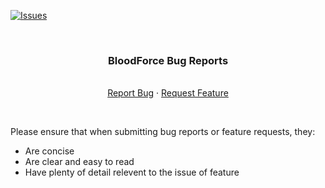 <div id="top"></div>
<!--
*** Thanks for checking out the Best-README-Template. If you have a suggestion
*** that would make this better, please fork the repo and create a pull request
*** or simply open an issue with the tag "enhancement".
*** Don't forget to give the project a star!
*** Thanks again! Now go create something AMAZING! :D
-->



<!-- PROJECT SHIELDS -->
<!--
*** I'm using markdown "reference style" links for readability.
*** Reference links are enclosed in brackets [ ] instead of parentheses ( ).
*** See the bottom of this document for the declaration of the reference variables
*** for contributors-url, forks-url, etc. This is an optional, concise syntax you may use.
*** https://www.markdownguide.org/basic-syntax/#reference-style-links
-->
[![Issues][issues-shield]][issues-url]

<!-- PROJECT LOGO -->
<br />
<div align="center">

  <h3 align="center">BloodForce Bug Reports</h3>

  <p align="center">
    <br />
    <a href="https://github.com/AMDinside1/BloodForce-Bug-Reports/issues">Report Bug</a>
    ·
    <a href="https://github.com/AMDinside1/BloodForce-Bug-Reports/issues">Request Feature</a>
  </p>
</div>

<br />

Please ensure that when submitting bug reports or feature requests, they:
* Are concise
* Are clear and easy to read
* Have plenty of detail relevent to the issue of feature

<br />

<!-- MARKDOWN LINKS & IMAGES -->
<!-- https://www.markdownguide.org/basic-syntax/#reference-style-links -->
[contributors-shield]: https://img.shields.io/github/contributors/AMDinside1/BloodForce-Bug-Reports.svg?style=for-the-badge
[contributors-url]: https://github.com/AMDinside1/BloodForce-Bug-Reports/graphs/contributors
[forks-shield]: https://img.shields.io/github/forks/AMDinside1/BloodForce-Bug-Reports.svg?style=for-the-badge
[forks-url]: https://github.com/AMDinside1/BloodForce-Bug-Reports/network/members
[stars-shield]: https://img.shields.io/github/stars/AMDinside1/BloodForce-Bug-Reports.svg?style=for-the-badge
[stars-url]: https://github.com/AMDinside1/BloodForce-Bug-Reports/stargazers
[issues-shield]: https://img.shields.io/github/issues/AMDinside1/BloodForce-Bug-Reports.svg?style=for-the-badge
[issues-url]: https://github.com/AMDinside1/BloodForce-Bug-Reports/issues
[license-shield]: https://img.shields.io/github/license/AMDinside1/BloodForce-Bug-Reports.svg?style=for-the-badge
[license-url]: https://github.com/AMDinside1/BloodForce-Bug-Reports/blob/master/LICENSE.txt
[linkedin-shield]: https://img.shields.io/badge/-LinkedIn-black.svg?style=for-the-badge&logo=linkedin&colorB=555
[linkedin-url]: https://linkedin.com/in/othneildrew
[product-screenshot]: images/screenshot.png

